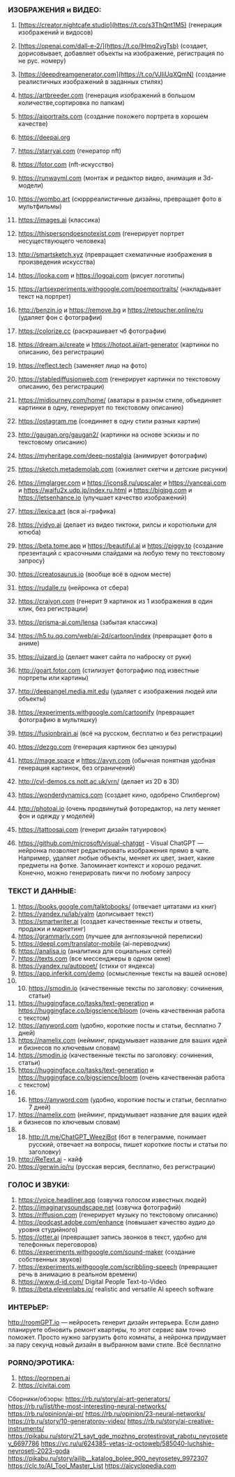 
### ИЗОБРАЖЕНИЯ и ВИДЕО:
1. [https://creator.nightcafe.studio](https://t.co/s3ThQnt1M5) (генерация изображений и видосов)

2. [https://openai.com/dall-e-2/](https://t.co/lHmq2vgTsb) (создает, дорисовывает, добавляет объекты на изображение, регистрация по не рус. номеру)

3. [https://deepdreamgenerator.com](https://t.co/VJIiUqXQmN) (создание реалистичных изображений в заданных стилях)

4. https://artbreeder.com (генерация изображений в большом количестве,сортировка по папкам)

5. https://aiportraits.com (создание похожего портрета в хорошем качестве)

6. https://deepai.org

7. https://starryai.com (генератор nft) 

8. https://fotor.com (nft-искусство)

9. https://runwayml.com (монтаж и редактор видео, анимация и 3d-модели)

10. https://wombo.art (сюррреалистичные дизайны, превращает фото в мультфильмы)

11. https://images.ai (классика)

12. https://thispersondoesnotexist.com (генерирует портрет несуществующего человека)

13. http://smartsketch.xyz (превращает схематичные изображения в произведения искусства) 

14. https://looka.com и https://logoai.com (рисует логотипы)

15. https://artsexperiments.withgoogle.com/poemportraits/ (накладывает текст на портрет)

16. http://benzin.io и https://remove.bg и https://retoucher.online/ru (удаляет фон с фотографии)

17. https://colorize.cc (раскрашивает чб фотографии)

18. https://dream.ai/create и https://hotpot.ai/art-generator (картинки по описанию, без регистрации)

19. https://reflect.tech (заменяет лицо на фото)

20. https://stablediffusionweb.com (генерирует картинки по текстовому описанию, без регистрации)

21. https://midjourney.com/home/ (аватары в разном стиле, объединяет картинки в одну, генерирует по текстовому описанию)

22. https://ostagram.me (соединяет в одну стили разных картин)

23. http://gaugan.org/gaugan2/ (картинки на основе эскизы и по текстовому описанию)

24. https://myheritage.com/deep-nostalgia (анимирует фотографии)

25. https://sketch.metademolab.com (оживляет скетчи и детские рисунки)

26. https://imglarger.com и https://icons8.ru/upscaler и https://vanceai.com и  https://waifu2x.udp.jp/index.ru.html и https://bigjpg.com и https://letsenhance.io (улучшает качество изображений)

27. https://lexica.art (вся ai-графика)

28. https://vidyo.ai (делает из видео тиктоки, рилсы и коротюльки для ютюба)

29. https://beta.tome.app и https://beautiful.ai и https://piggy.to (создание презентаций с красочными слайдами на любую тему по текстовому запросу)

30. https://creatosaurus.io (вообще всё в одном месте) 

31. https://rudalle.ru (нейронка от сбера)

32. https://craiyon.com (генерит 9 картинок из 1 изображения в один клик, без регистрации)

33. https://prisma-ai.com/lensa (забытая классика)

34. https://h5.tu.qq.com/web/ai-2d/cartoon/index (превращает фото в аниме)

35. https://uizard.io (делает макет сайта по наброску от руки)

36. http://goart.fotor.com (стилизует фотографию под известные портреты или картины)

37. http://deepangel.media.mit.edu (удаляет с изображения людей или объекты)

38. https://experiments.withgoogle.com/cartoonify (превращает фотографию в мультяшку)

39. https://fusionbrain.ai (всё на русском, бесплатно и без регистрации)

40. https://dezgo.com (генерация картинок без цензуры)

41. https://mage.space и https://avyn.com (обычная понятная удобная генерация картинок, без ограничений)

42. http://cvl-demos.cs.nott.ac.uk/vrn/ (делает из 2D в 3D)

43. https://wonderdynamics.com (создает кино, одобрено Спилбергом)

44. http://photoai.io (очень продвинутый фоторедактор, на лету меняет фон и одежду у моделей)

45. https://tattoosai.com (генерит дизайн татуировок)

46. https://github.com/microsoft/visual-chatgpt - Visual ChatGPT — нейронка позволяет редактировать изображения прямо в чате. Например, удаляет любые объекты, меняет их цвет, знает, какие предметы на фотке. Запоминает контекст и хорошо редачит. Конечно, можно генерировать пикчи по любому запросу

    


### ТЕКСТ И ДАННЫЕ:
1. https://books.google.com/talktobooks/ (отвечает цитатами из книг)
2. https://yandex.ru/lab/yalm (дописывает текст)
3. https://smartwriter.ai (создает качественные тексты и ответы, продажи и маркетинг)
4. https://grammarly.com (лучшее для англоязычной переписки)
5. https://deepl.com/translator-mobile (ai-переводчик)
6. https://analisa.io (аналитика для социальных сетей)
7. https://texts.com (все мессенджеры в одном окне)
8. https://yandex.ru/autopoet/ (стихи от яндекса)
9. https://app.inferkit.com/demo (осмысленные тексты на вашей основе)
10. 10. https://smodin.io (качественные тексты по заголовку: сочинения, статьи)
11. https://huggingface.co/tasks/text-generation и https://huggingface.co/bigscience/bloom (очень качественная работа с текстом)
12. https://anyword.com (удобно, короткие посты и статьи, бесплатно 7 дней)
13. https://namelix.com (нейминг, придумывает название для ваших идей и бизнесов по ключевым словам)
14. https://smodin.io (качественные тексты по заголовку: сочинения, статьи)
15. https://huggingface.co/tasks/text-generation и https://huggingface.co/bigscience/bloom (очень качественная работа с текстом)
16. 16. https://anyword.com (удобно, короткие посты и статьи, бесплатно 7 дней)
17. https://namelix.com (нейминг, придумывает название для ваших идей и бизнесов по ключевым словам)
18. 18. http://t.me/ChatGPT_WeeziBot (бот в телеграмме, понимает русский, отвечает на вопросы, пишет короткие посты и статьи по заголовку)
19. http://ReText.ai - кайф
20. https://gerwin.io/ru (русская версия, бесплатно, без регистрации)



### ГОЛОС И ЗВУКИ:

1. https://voice.headliner.app (озвучка голосом известных людей)
2. https://imaginarysoundscape.net (озвучка фотографий)
3. https://riffusion.com (генерирует музыку по текстовому описанию)
4. https://podcast.adobe.com/enhance (повышает качество аудио до уровня студийного)
5. https://otter.ai (превращает запись звонков в текст, удобно для телефонных переговоров)
6. https://experiments.withgoogle.com/sound-maker (создание собственных звуков)
7. https://experiments.withgoogle.com/scribbling-speech (превращает речь в анимацию в реальном времени)
8. https://www.d-id.com/ Digital People Text-to-Video
9. https://beta.elevenlabs.io/ realistic and versatile AI speech software



### ИНТЕРЬЕР:

http://roomGPT.io — нейросеть генерит дизайн интерьера. Если давно планируете обновить ремонт квартиры, то этот сервис вам точно поможет. Просто нужно загрузить фото комнаты, а нейронка придумает за пару секунд новый дизайн в выбранном вами стиле. Всё бесплатно



### PORNO/ЭРОТИКА:

1. https://pornpen.ai
2. https://civitai.com






Сборники/обзоры:
https://rb.ru/story/ai-art-generators/
https://rb.ru/list/the-most-interesting-neural-networks/
https://rb.ru/opinion/ai-pr/
https://rb.ru/opinion/23-neural-networks/
https://rb.ru/story/10-generatorov-video/
https://rb.ru/story/ai-creative-instruments/
https://pikabu.ru/story/21_sayt_gde_mozhno_protestirovat_rabotu_neyrosetey_6697786
https://vc.ru/u/624385-vetas-iz-octoweb/585040-luchshie-neyroseti-2023-goda
https://pikabu.ru/story/ailib__katalog_bolee_900_neyrosetey_9972307
https://clc.to/AI_Tool_Master_List
https://aicyclopedia.com
